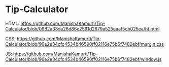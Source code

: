# Tip-Calculator

HTML: https://github.com/ManishaKamurti/Tip-Calculator/blob/0982a33da26d86e2591d2679a525eaaf5cb025ea/ht.html

CSS: https://github.com/ManishaKamurti/Tip-Calculator/blob/96e2e34cfc4534b46590ff02116e75b6f7482ebf/margin.css

JS: https://github.com/ManishaKamurti/Tip-Calculator/blob/96e2e34cfc4534b46590ff02116e75b6f7482ebf/window.js
